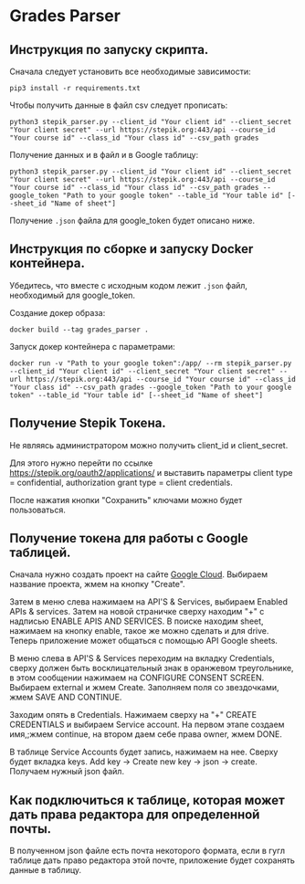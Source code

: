 # Grades Parser

## Инструкция по запуску скрипта.

Сначала следует установить все необходимые зависимости: 

``` pip3 install -r requirements.txt ```

Чтобы получить данные в файл csv следует прописать:

``` python3 stepik_parser.py --client_id "Your client id" --client_secret "Your client secret" --url https://stepik.org:443/api --course_id "Your course id" --class_id "Your class id" --csv_path grades ```


Получение данных и в файл и в Google таблицу:

``` python3 stepik_parser.py --client_id "Your client id" --client_secret "Your client secret" --url https://stepik.org:443/api --course_id "Your course id" --class_id "Your class id" --csv_path grades --google_token "Path to your google token" --table_id "Your table id" [--sheet_id "Name of sheet"] ```


Получение ``` .json ``` файла для google_token будет описано ниже.

## Инструкция по сборке и запуску Docker контейнера.

Убедитесь, что вместе с исходным кодом лежит ``` .json ``` файл, необходимый для google_token.

Создание докер образа:

``` docker build --tag grades_parser . ```

Запуск докер контейнера с параметрами:

``` docker run -v "Path to your google token":/app/ --rm stepik_parser.py --client_id "Your client id" --client_secret "Your client secret" --url https://stepik.org:443/api --course_id "Your course id" --class_id "Your class id" --csv_path grades --google_token "Path to your google token" --table_id "Your table id" [--sheet_id "Name of sheet"] ```


## Получение Stepik Токена.

Не являясь администратором можно получить client_id и client_secret.

Для этого нужно перейти по ссылке  https://stepik.org/oauth2/applications/
и выставить параметры client type = confidential, authorization grant type = client credentials.

После нажатия кнопки "Cохранить" ключами можно будет пользоваться.


## Получение токена для работы с Google таблицей.

Сначала нужно создать проект на сайте [Google Cloud](https://console.cloud.google.com/). Выбираем название проекта, жмем на кнопку "Create". 

Затем в меню слева нажимаем на API'S & Services, выбираем Enabled APIs & services. Затем на новой страничке сверху находим "+" с надписью ENABLE APIS AND SERVICES. В поиске находим sheet, нажимаем на кнопку enable, такое же можно сделать и для drive. Теперь приложение может общаться с помощью API Google sheets.

В меню слева в API'S & Services переходим на вкладку Credentials, сверху должен быть восклицательный знак в оранжевом треугольнике, в этом сообщении нажимаем на CONFIGURE CONSENT SCREEN. Выбираем external и жмем Create. Заполняем поля со звездочками, жмем SAVE AND CONTINUE. 

Заходим опять в Credentials. Нажимаем сверху на "+" CREATE CREDENTIALS и выбираем Service account. На первом этапе создаем имя,;жмем continue, на втором даем себе права owner, жмем DONE.

В таблице Service Accounts будет запись, нажимаем на нее. Сверху будет вкладка keys. Add key -> Create new key -> json -> create. Получаем нужный json файл.

## Как подключиться к таблице, которая может дать права редактора для определенной почты.

В полученном json файле есть почта некоторого формата, если в гугл таблице дать право редактора этой почте, приложение будет сохранять данные в таблицу.





